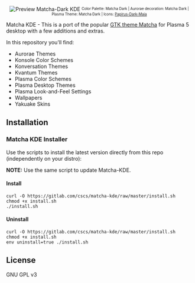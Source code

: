 <p align="center">
  <img src="https://gitlab.com/cscs/matcha-kde/raw/master/preview.png" alt="Preview Matcha-Dark KDE"/>
  <sup><sub> Color Palette: Matcha Dark | Aurorae decoration: Matcha Dark | Plasma Theme: Matcha Dark | Icons: <a href="https://github.com/PapirusDevelopmentTeam/papirus-icon-theme">Papirus-Dark-Maia</a></sub></sup>
</p>

Matcha KDE - This is a port of the popular [GTK theme Matcha](https://github.com/NicoHood/Matcha-theme) for Plasma 5 desktop with a few additions and extras.

In this repository you'll find:

- Aurorae Themes
- Konsole Color Schemes
- Konversation Themes
- Kvantum Themes
- Plasma Color Schemes
- Plasma Desktop Themes
- Plasma Look-and-Feel Settings
- Wallpapers
- Yakuake Skins

## Installation

### Matcha KDE Installer

Use the scripts to install the latest version directly from this repo (independently on your distro):

**NOTE:** Use the same script to update Matcha-KDE.

#### Install

```
curl -O https://gitlab.com/cscs/matcha-kde/raw/master/install.sh
chmod +x install.sh
./install.sh
```

#### Uninstall

```
curl -O https://gitlab.com/cscs/matcha-kde/raw/master/install.sh
chmod +x install.sh
env uninstall=true ./install.sh
```

<!-- ## Donate
If you like my project, you can donate at:

<span class="paypal"><a href="https://www.paypal.me/varlesh" title="Donate to this project using Paypal"><img src="https://www.paypalobjects.com/webstatic/mktg/Logo/pp-logo-100px.png" alt="PayPal donate button" /></a></span>
--> 

## License

GNU GPL v3